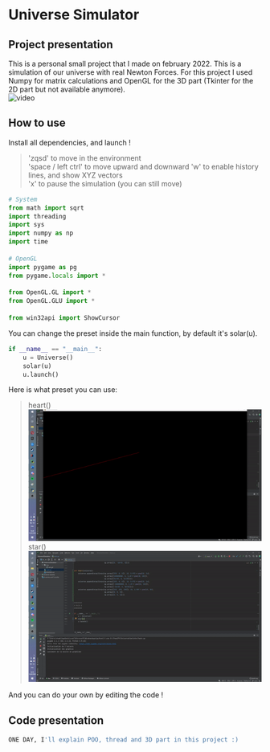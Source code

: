 # Universe Simulator  
## Project presentation  
This is a personal small project that I made on february 2022.
This is a simulation of our universe with real Newton Forces.
For this project I used Numpy for matrix calculations and OpenGL for the 3D part (Tkinter for the 2D part but not available anymore).  
![video](./img/vid1.gif)
## How to use  
Install all dependencies, and launch !  
> 'zqsd' to move in the environment  
> 'space / left ctrl' to move upward and downward
> 'w' to enable history lines, and show XYZ vectors  
> 'x' to pause the simulation (you can still move)
````PYTHON
# System
from math import sqrt
import threading
import sys
import numpy as np
import time

# OpenGL
import pygame as pg
from pygame.locals import *

from OpenGL.GL import *
from OpenGL.GLU import *

from win32api import ShowCursor
````
You can change the preset inside the main function, by default it's solar(u).  
````PYTHON
if __name__ == "__main__":
    u = Universe()
    solar(u)
    u.launch()
````
Here is what preset you can use:
> heart()  
![video](./img/heart.gif)  
> star()  
![video](./img/star.gif)  

And you can do your own by editing the code !
## Code presentation
````PYTHON
ONE DAY, I'll explain POO, thread and 3D part in this project :)
````
